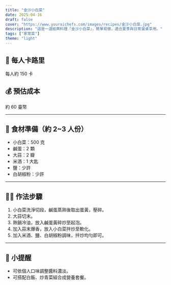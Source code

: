 ```yaml
---
title: "金沙小白菜"
date: 2025-04-16
draft: false
cover: "https://www.youraichefs.com/images/recipes/金沙小白菜.jpg"
description: "這是一道經典料理「金沙小白菜」，簡單易做，適合夏季與日常餐桌享用。"
tags: ["家常菜"]
theme: "light"
---
```


## 🥄 每人卡路里  
每人約 150 卡

## 💰 預估成本  
約 60 臺幣

---

## 🧾 食材準備（約 2~3 人份）

- 小白菜：500 克
- 鹹蛋：2 顆
- 大蒜：2 瓣
- 米酒：1 大匙
- 鹽：少許 
- 白胡椒粉：少許 

---

## 👩‍🍳 作法步驟

1. 小白菜洗淨切段，鹹蛋蒸熟後取出蛋黃，壓碎。
2. 大蒜切末。
3. 熱鍋冷油，放入鹹蛋黃碎炒至起泡。
4. 加入蒜末爆香，放入小白菜拌炒至軟化。
5. 加入米酒、鹽、白胡椒粉調味，拌炒均勻即可。

---

## 📝 小提醒

- 可依個人口味調整醬料濃淡。
- 可搭配白飯、炒青菜組合成營養套餐。
